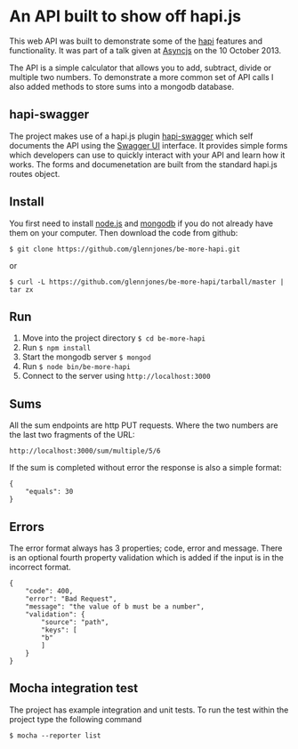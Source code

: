 # An API built to show off hapi.js

This web API was built to demonstrate some of the [hapi](hapijs.com) features and functionality. It was part of a talk given at [Asyncjs](http://asyncjs.com/be-more-hapi/) on the 10 October 2013. 

The API is a simple calculator that allows you to add, subtract, divide or multiple two numbers. To demonstrate a more common set of API calls I also added methods to store sums into a mongodb database.

## hapi-swagger
The project makes use of a hapi.js plugin [hapi-swagger](https://github.com/glennjones/hapi-swagger) which self documents the API using the [Swagger UI](https://github.com/wordnik/swagger-ui) interface. It provides simple forms which developers can use to quickly interact with your API and learn how it works. The forms and documenetation are built from the standard hapi.js routes object.


## Install
You first need to install [node.js](http://nodejs.org/) and [mongodb](http://www.mongodb.org/downloads) if you do not already have them on your computer. Then download the code from github: 

    $ git clone https://github.com/glennjones/be-more-hapi.git

or

    $ curl -L https://github.com/glennjones/be-more-hapi/tarball/master | tar zx
   
    
    
## Run

1. Move into the project directory `$ cd be-more-hapi`
2. Run `$ npm install`
3. Start the mongodb server `$ mongod`
4. Run `$ node bin/be-more-hapi`
5. Connect to the server using `http://localhost:3000`


## Sums
All the sum endpoints are http PUT requests. Where the two numbers are the last two fragments of the URL:

    http://localhost:3000/sum/multiple/5/6
    
If the sum is completed without error the response is also a simple format:

    {
        "equals": 30
    }


## Errors

The error format always has 3 properties; code, error and message. There is an optional fourth property validation which is added if the input is in the incorrect format. 
    
    {
      	"code": 400,
  		"error": "Bad Request",
  		"message": "the value of b must be a number",
  		"validation": {
    		"source": "path",
    		"keys": [
      		"b"
    		]
  		}
	}



## Mocha integration test
The project has example integration and unit tests. To run the test within the project type the following command

    $ mocha --reporter list




